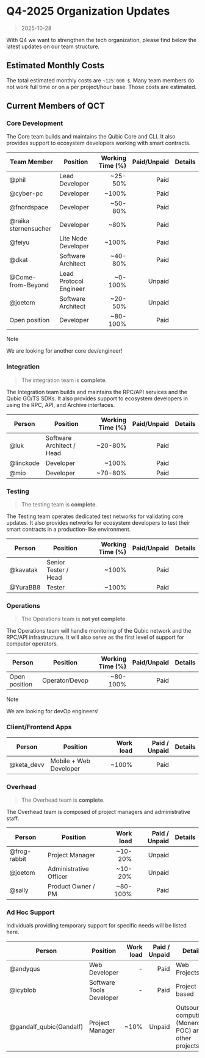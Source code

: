 # Q4-2025 Organization Updates
> 2025-10-28

With Q4 we want to strengthen the tech organization, please find below the latest updates on our team structure.

## Estimated Monthly Costs

The total estimated monthly costs are `~125'000 $`. Many team members do not work full time or on a per project/hour base. Those costs are estimated.

## Current Members of QCT

### Core Development

The Core team builds and maintains the Qubic Core and CLI. It also provides support to ecosystem developers working with smart contracts.

| Team Member          | Position                 | Working Time (%) | Paid/Unpaid | Details                |
| -------------------- | ------------------------ | ---------------: | ----------: | ---------------------- |
| @phil                | Lead Developer           |             ~25-50% |        Paid |                        |
| @cyber-pc            | Developer                |            ~100% |        Paid |                        |
| @fnordspace          | Developer                |             ~50-80% |        Paid |                        |
| @raika sternensucher | Developer                |             ~80% |        Paid | |
| @feiyu             | Lite Node Developer |            ~100% |        Paid |                  |
| @dkat                | Software Architect       |         ~40-80% |      Paid |                        |
| @Come-from-Beyond    | Lead Protocol Engineer   |          ~0-100% |      Unpaid |                        |
| @joetom              | Software Architect       |          ~20-50% |      Unpaid |                        |
| Open position | Developer |         ~80-100% |        Paid |         |

>[!NOTE] 
>We are looking for another core dev/engineer!


### Integration
> The integration team is **complete**.

The Integration team builds and maintains the RPC/API services and the Qubic GO/TS SDKs. It also provides support to ecosystem developers in using the RPC, API, and Archive interfaces.

| Person    | Position                  | Working Time (%) | Paid/Unpaid | Details |
| --------- | ------------------------- | ---------------: | ----------: | ------- |
| @luk      | Software Architect / Head |             ~20-80% |        Paid |         |
| @linckode | Developer                 |            ~100% |        Paid |         |
| @mio      | Developer                 |          ~70-80% |        Paid |         |


### Testing
> The testing team is **complete**.

The Testing team operates dedicated test networks for validating core updates. It also provides networks for ecosystem developers to test their smart contracts in a production-like environment.

| Person   | Position             | Working Time (%) | Paid/Unpaid | Details |
| -------- | -------------------- | ---------------: | ----------: | ------- |
| @kavatak | Senior Tester / Head |            ~100% |        Paid |         |
| @YuraBB8 | Tester               |            ~100% |        Paid |         |


### Operations
> The Operations team is **not yet complete**.

The Operations team will handle monitoring of the Qubic network and the RPC/API infrastructure. It will also serve as the first level of support for computor operators.

| Person        | Position | Working Time (%) | Paid/Unpaid | Details |
| ------------- | -------- | ---------------: | ----------: | ------- |
| Open position | Operator/Devop |         ~80-100% |        Paid |         |

>[!NOTE] 
>We are looking for devOp engineers!

### Client/Frontend Apps

| Person     | Position               | Work load | Paid / Unpaid | Details                              |
| ---------- | ---------------------- | --------: | ------------: | ------------------------------------ |
| @keta_devv | Mobile + Web Developer      |     ~100% |       Paid | |

### Overhead
> The Overhead team is **complete**.

The Overhead team is composed of project managers and administrative staff.

| Person       | Position                 | Work load | Paid / Unpaid | Details |
| ------------ | ------------------------ | --------: | ------------: | ------- |
| @frog-rabbit | Project Manager          |   ~10-20% |        Unpaid |         |
| @joetom      | Administrative Officer   |   ~10-20% |        Unpaid |         |
| @sally       | Product Owner / PM |   ~80-100% |        Paid |         |


### Ad Hoc Support

Individuals providing temporary support for specific needs will be listed here.

| Person           | Position        | Work load | Paid / Unpaid | Details                           |
| ---------------- | --------------- | --------: | ------------: | --------------------------------- |
| @andyqus   | Web Developer          |    - |          Paid | Web Projects            |
| @icyblob             | Software Tools Developer |            - |        Paid | Project based                       |
| @gandalf_qubic(Gandalf) | Project Manager |      ~10% |        Unpaid | Outsourced computing (Monero POC) and other projects |
